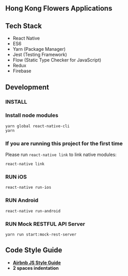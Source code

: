 ## Hong Kong Flowers Applications

## Tech Stack
* React Native
* ES6
* Yarn (Package Manager)
* Jest (Testing Framework)
* Flow (Static Type Checker for JavaScript)
* Redux
* Firebase

## Development
### INSTALL
### Install node modules
```
yarn global react-native-cli
yarn
```

### If you are running this project for the first time
Please run `react-native link` to link native modules:
```
react-native link
```

### RUN iOS
```
react-native run-ios
```

### RUN Android
```
react-native run-android
```

### RUN Mock RESTFUL API Server
```
yarn run start:mock-rest-server
```

## Code Style Guide
* **[Airbnb JS Style Guide](https://github.com/airbnb/javascript)**
* **2 spaces indentation**
